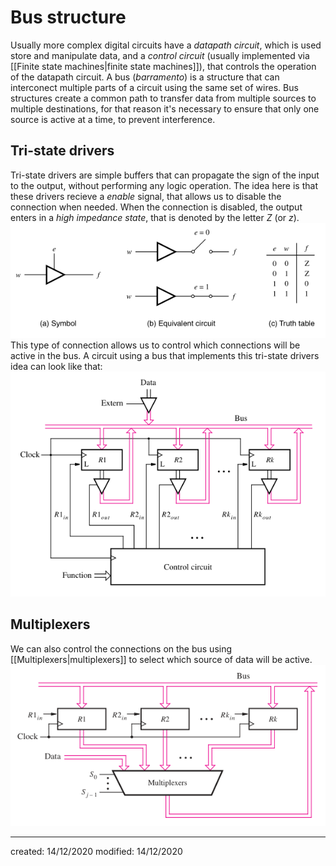 # Bus structure
Usually more complex digital circuits have a *datapath circuit*, which is used store and manipulate data, and a *control circuit* (usually implemented via [[Finite state machines|finite state machines]]), that controls the operation of the datapath circuit. A bus (*barramento*) is a structure that can interconect multiple parts of a circuit using the same set of wires. Bus structures create a common path to transfer data from multiple sources to multiple destinations, for that reason it's necessary to ensure that only one source is active at a time, to prevent interference.

## Tri-state drivers
Tri-state drivers are simple buffers that can propagate the sign of the input to the output, without performing any logic operation. The idea here is that these drivers recieve a *enable* signal, that allows us to disable the connection when needed. When the connection is disabled, the output enters in a *high impedance state*, that is denoted by the letter $Z$ (or $z$).
![](./Attachments/LD/tristatedriver.png)
This type of connection allows us to control which connections will be active in the bus. A circuit using a bus that implements this tri-state drivers idea can look like that:
![](./Attachments/LD/tristatedrivercircuit.png)

## Multiplexers
We can also control the connections on the bus using [[Multiplexers|multiplexers]] to select which source of data will be active.
![](./Attachments/LD/multiplexerbus.png)


---

created: 14/12/2020
modified: 14/12/2020
